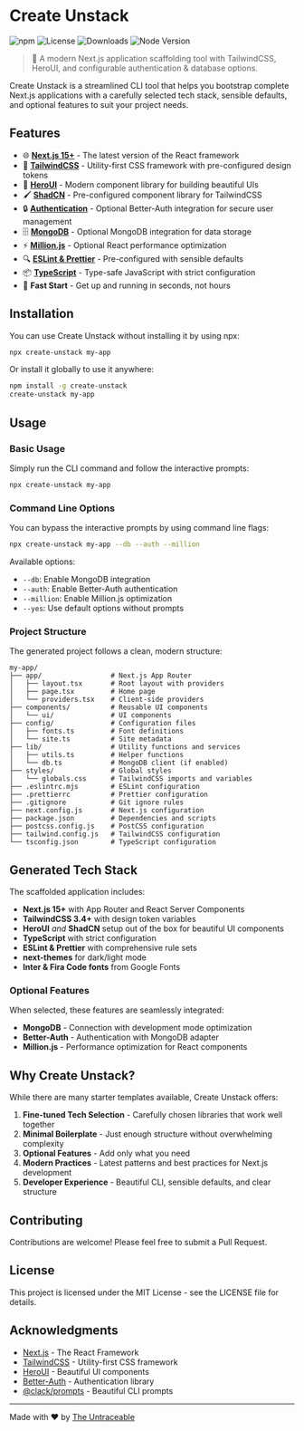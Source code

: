 # Create Unstack

![npm](https://img.shields.io/npm/v/create-unstack)
![License](https://img.shields.io/npm/l/create-unstack)
![Downloads](https://img.shields.io/npm/dt/create-unstack)
![Node Version](https://img.shields.io/node/v/create-unstack)

> 🚀 A modern Next.js application scaffolding tool with TailwindCSS, HeroUI, and configurable authentication & database options.

Create Unstack is a streamlined CLI tool that helps you bootstrap complete Next.js applications with a carefully selected tech stack, sensible defaults, and optional features to suit your project needs.

## Features

- 🌐 **[Next.js 15+](https://nextjs.org/)** - The latest version of the React framework
- 🎨 **[TailwindCSS](https://tailwindcss.com/)** - Utility-first CSS framework with pre-configured design tokens
- 🧰 **[HeroUI](https://heroui.org/)** - Modern component library for building beautiful UIs
- 🖌️ **[ShadCN](https://ui.shadcn.com/)** - Pre-configured component library for TailwindCSS
- 🔒 **[Authentication](https://better-auth.com/)** - Optional Better-Auth integration for secure user management
- 🗄️ **[MongoDB](https://www.mongodb.com/)** - Optional MongoDB integration for data storage
- ⚡ **[Million.js](https://million.dev/)** - Optional React performance optimization
- 🔍 **[ESLint & Prettier](https://eslint.org/)** - Pre-configured with sensible defaults
- 📦 **[TypeScript](https://www.typescriptlang.org/)** - Type-safe JavaScript with strict configuration
- 🚀 **Fast Start** - Get up and running in seconds, not hours

## Installation

You can use Create Unstack without installing it by using npx:

```bash
npx create-unstack my-app
```

Or install it globally to use it anywhere:

```bash
npm install -g create-unstack
create-unstack my-app
```

## Usage

### Basic Usage

Simply run the CLI command and follow the interactive prompts:

```bash
npx create-unstack my-app
```

### Command Line Options

You can bypass the interactive prompts by using command line flags:

```bash
npx create-unstack my-app --db --auth --million
```

Available options:

- `--db`: Enable MongoDB integration
- `--auth`: Enable Better-Auth authentication
- `--million`: Enable Million.js optimization
- `--yes`: Use default options without prompts

### Project Structure

The generated project follows a clean, modern structure:

```
my-app/
├── app/                 # Next.js App Router
│   ├── layout.tsx       # Root layout with providers
│   ├── page.tsx         # Home page
│   └── providers.tsx    # Client-side providers
├── components/          # Reusable UI components
│   └── ui/              # UI components
├── config/              # Configuration files
│   ├── fonts.ts         # Font definitions
│   └── site.ts          # Site metadata
├── lib/                 # Utility functions and services
│   ├── utils.ts         # Helper functions
│   └── db.ts            # MongoDB client (if enabled)
├── styles/              # Global styles
│   └── globals.css      # TailwindCSS imports and variables
├── .eslintrc.mjs        # ESLint configuration
├── .prettierrc          # Prettier configuration
├── .gitignore           # Git ignore rules
├── next.config.js       # Next.js configuration
├── package.json         # Dependencies and scripts
├── postcss.config.js    # PostCSS configuration
├── tailwind.config.js   # TailwindCSS configuration
└── tsconfig.json        # TypeScript configuration
```

## Generated Tech Stack

The scaffolded application includes:

- **Next.js 15+** with App Router and React Server Components
- **TailwindCSS 3.4+** with design token variables
- **HeroUI** *and* **ShadCN** setup out of the box for beautiful UI components
- **TypeScript** with strict configuration
- **ESLint & Prettier** with comprehensive rule sets
- **next-themes** for dark/light mode
- **Inter & Fira Code fonts** from Google Fonts

### Optional Features

When selected, these features are seamlessly integrated:

- **MongoDB** - Connection with development mode optimization
- **Better-Auth** - Authentication with MongoDB adapter
- **Million.js** - Performance optimization for React components

## Why Create Unstack?

While there are many starter templates available, Create Unstack offers:

1. **Fine-tuned Tech Selection** - Carefully chosen libraries that work well together
2. **Minimal Boilerplate** - Just enough structure without overwhelming complexity
3. **Optional Features** - Add only what you need
4. **Modern Practices** - Latest patterns and best practices for Next.js development
5. **Developer Experience** - Beautiful CLI, sensible defaults, and clear structure

## Contributing

Contributions are welcome! Please feel free to submit a Pull Request.

## License

This project is licensed under the MIT License - see the LICENSE file for details.

## Acknowledgments

- [Next.js](https://nextjs.org/) - The React Framework
- [TailwindCSS](https://tailwindcss.com/) - Utility-first CSS framework
- [HeroUI](https://heroui.dev/) - Beautiful UI components
- [Better-Auth](https://better-auth.dev/) - Authentication library
- [@clack/prompts](https://github.com/natemoo-re/clack) - Beautiful CLI prompts

---

Made with ❤️ by [The Untraceable](https://github.com/TheUntraceable)
